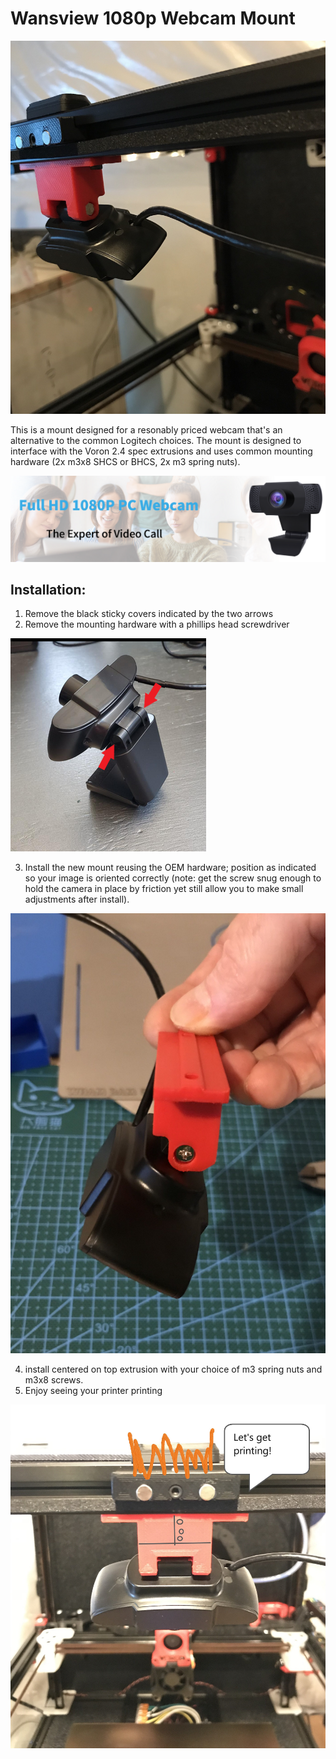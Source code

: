 Wansview 1080p Webcam Mount
=========

![Image](./Images/InstalledSideBack.jpg) 

This is a mount designed for a resonably priced webcam that's an alternative to the common Logitech choices.  The mount is designed to interface with the Voron 2.4 spec extrusions and uses common mounting hardware (2x m3x8 SHCS or BHCS, 2x m3 spring nuts).

![Image](./Images/WansviewWebcam.PNG) 

## Installation:
1. Remove the black sticky covers indicated by the two arrows
2. Remove the mounting hardware with a phillips head screwdriver

![Image](./Images/CameraMountingHardware_Arrows.png) 

3. Install the new mount reusing the OEM hardware; position as indicated so your image is oriented correctly (note: get the screw snug enough to hold the camera in place by friction yet still allow you to make small adjustments after install).

![Image](./Images/HardwareInstalled.jpg) 

4. install centered on top extrusion with your choice of m3 spring nuts and m3x8 screws.
5. Enjoy seeing your printer printing

![Image](./Images/InstalledBackFinal.jpg) 
